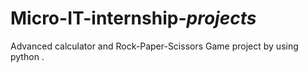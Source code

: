 # Micro-IT-internship-_projects_
Advanced calculator and Rock-Paper-Scissors Game project by using python .
